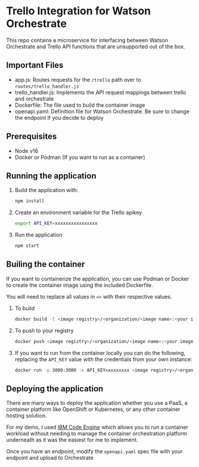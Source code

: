 # Trello Integration for Watson Orchestrate

This repo contains a microservice for interfacing between Watson Orchestrate and Trello API functions
that are unsupported out of the box. 

## Important Files
- app.js: Routes requests for the `/trello` path over to `routes/trello_handler.js`
- trello_handler.js: Implements the API request mappings between trello and orchestrate
- Dockerfile: The file used to build the container image
- openapi.yaml: Definition file for Watson Orchestrate. Be sure to change the endpoint if you decide to deploy

## Prerequisites

- Node v16
- Docker or Podman (If you want to run as a container)

## Running the application


1. Build the application with:

    ```sh
    npm install
    ```

1. Create an environment variable for the Trello apikey

    ```sh
    export API_KEY=xxxxxxxxxxxxxxxx
    ```

1. Run the application 

    ```sh
    npm start
    ```

## Builing the container
If you want to containerize the application, you can use Podman or Docker to create the container image using the included Dockerfile.

You will need to replace all values in `<>` with their respective values.

1. To build

    ```sh
    docker build -t <image registry>/<organization/<image name>:<your image tag here> .
    ```

1. To push to your registry

    ```sh
    docker push <image registry>/<organization/<image name>:<your image tag here>
    ```

1. If you want to run from the container locally you can do the following, replacing the `API_KEY` value with the credentials from your own instance:

    ```sh
    docker run -p 3000:3000 -e API_KEY=xxxxxxxx <image registry>/<organization/<image name>:<your image tag here>
    ```

## Deploying the application

There are many ways to deploy the application whether you use a PaaS, a container platform like OpenShift or Kubernetes, or any other container hosting solution. 

For my demo, I used [IBM Code Engine](https://cloud.ibm.com/docs/codeengine?topic=codeengine-getting-started) which allows you to run a container workload without needing to manage the container orchestration platform underneath as it was the easiest for me to implement.

Once you have an endpoint, modify the `openapi.yaml` spec file with your endpoint and upload to Orchestrate